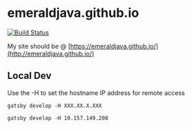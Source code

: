 # emeraldjava.github.io

[![Build Status](https://github.com/emeraldjava/emeraldjava.github.io/workflows/build/badge.svg)](https://github.com/emeraldjava/emeraldjava.github.io)

My site should be @ [https://emeraldjava.github.io/](http://emeraldjava.github.io/)

## Local Dev

Use the -H to set the hostname IP address for remote access

    gatsby develop -H XXX.XX.X.XXX

    gatsby develop -H 10.157.149.208
